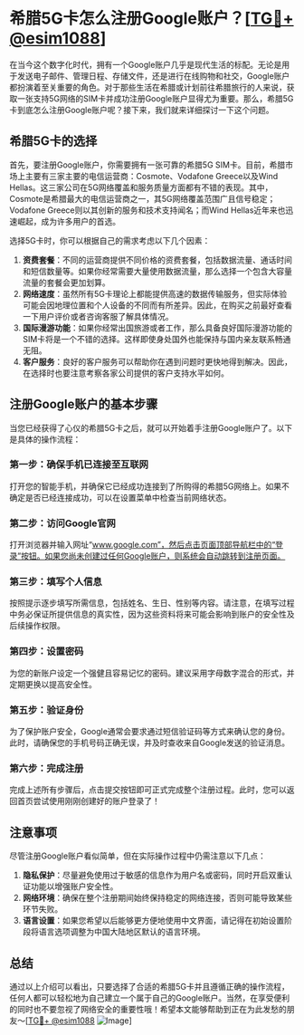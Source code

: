 # 希腊5G卡怎么注册Google账户？[[TG💪+ @esim1088](https://t.me/s/esim1088)]

在当今这个数字化时代，拥有一个Google账户几乎是现代生活的标配。无论是用于发送电子邮件、管理日程、存储文件，还是进行在线购物和社交，Google账户都扮演着至关重要的角色。对于那些生活在希腊或计划前往希腊旅行的人来说，获取一张支持5G网络的SIM卡并成功注册Google账户显得尤为重要。那么，希腊5G卡到底怎么注册Google账户呢？接下来，我们就来详细探讨一下这个问题。

## 希腊5G卡的选择

首先，要注册Google账户，你需要拥有一张可靠的希腊5G SIM卡。目前，希腊市场上主要有三家主要的电信运营商：Cosmote、Vodafone Greece以及Wind Hellas。这三家公司在5G网络覆盖和服务质量方面都有不错的表现。其中，Cosmote是希腊最大的电信运营商之一，其5G网络覆盖范围广且信号稳定；Vodafone Greece则以其创新的服务和技术支持闻名；而Wind Hellas近年来也迅速崛起，成为许多用户的首选。

选择5G卡时，你可以根据自己的需求考虑以下几个因素：

1. **资费套餐**：不同的运营商提供不同价格的资费套餐，包括数据流量、通话时间和短信数量等。如果你经常需要大量使用数据流量，那么选择一个包含大容量流量的套餐会更加划算。
2. **网络速度**：虽然所有5G卡理论上都能提供高速的数据传输服务，但实际体验可能会因地理位置和个人设备的不同而有所差异。因此，在购买之前最好查看一下用户评价或者咨询客服了解具体情况。
3. **国际漫游功能**：如果你经常出国旅游或者工作，那么具备良好国际漫游功能的SIM卡将是一个不错的选择。这样即使身处国外也能保持与国内亲友联系畅通无阻。
4. **客户服务**：良好的客户服务可以帮助你在遇到问题时更快地得到解决。因此，在选择时也要注意考察各家公司提供的客户支持水平如何。

## 注册Google账户的基本步骤

当您已经获得了心仪的希腊5G卡之后，就可以开始着手注册Google账户了。以下是具体的操作流程：

### 第一步：确保手机已连接至互联网
打开您的智能手机，并确保它已经成功连接到了所购得的希腊5G网络上。如果不确定是否已经连接成功，可以在设置菜单中检查当前网络状态。

### 第二步：访问Google官网
打开浏览器并输入网址“www.google.com”，然后点击页面顶部导航栏中的“登录”按钮。如果您尚未创建过任何Google账户，则系统会自动跳转到注册页面。

### 第三步：填写个人信息
按照提示逐步填写所需信息，包括姓名、生日、性别等内容。请注意，在填写过程中务必保证所提供信息的真实性，因为这些资料将来可能会影响到账户的安全性及后续操作权限。

### 第四步：设置密码
为您的新账户设定一个强健且容易记忆的密码。建议采用字母数字混合的形式，并定期更换以提高安全性。

### 第五步：验证身份
为了保护账户安全，Google通常会要求通过短信验证码等方式来确认您的身份。此时，请确保您的手机号码正确无误，并及时查收来自Google发送的验证消息。

### 第六步：完成注册
完成上述所有步骤后，点击提交按钮即可正式完成整个注册过程。此时，您可以返回首页尝试使用刚刚创建好的账户登录了！

## 注意事项

尽管注册Google账户看似简单，但在实际操作过程中仍需注意以下几点：

1. **隐私保护**：尽量避免使用过于敏感的信息作为用户名或密码，同时开启双重认证功能以增强账户安全性。
2. **网络环境**：确保在整个注册期间始终保持稳定的网络连接，否则可能导致某些环节失败。
3. **语言设置**：如果您希望以后能够更方便地使用中文界面，请记得在初始设置阶段将语言选项调整为中国大陆地区默认的语言环境。

## 总结

通过以上介绍可以看出，只要选择了合适的希腊5G卡并且遵循正确的操作流程，任何人都可以轻松地为自己建立一个属于自己的Google账户。当然，在享受便利的同时也不要忽视了网络安全的重要性哦！希望本文能够帮助到正在为此发愁的朋友～[[TG💪+ @esim1088](https://t.me/s/esim1088) ![Image](https://i.postimg.cc/4NQfJmqS/Snipaste-2025-05-13-00-14-12.png)]